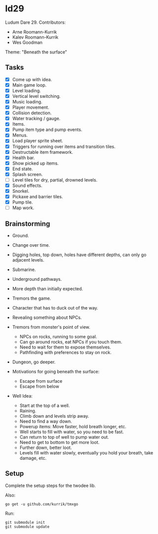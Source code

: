 # ld29

Ludum Dare 29. Contributors:

  * Arne Roomann-Kurrik
  * Kalev Roomann-Kurrik
  * Wes Goodman

Theme: "Beneath the surface"

## Tasks

  * [x] Come up with idea.
  * [x] Main game loop.
  * [x] Level loading.
  * [x] Vertical level switching.
  * [x] Music loading.
  * [x] Player movement.
  * [x] Collision detection.
  * [x] Water tracking / gauge.
  * [x] Items.
  * [x] Pump item type and pump events.
  * [x] Menus.
  * [x] Load player sprite sheet.
  * [x] Triggers for running over items and transition tiles.
  * [x] Destructable item framework.
  * [x] Health bar.
  * [x] Show picked up items.
  * [x] End state.
  * [x] Splash screen.
  * [ ] Level tiles for dry, partial, drowned levels.
  * [x] Sound effects.
  * [x] Snorkel.
  * [x] Pickaxe and barrier tiles.
  * [x] Pump tile.
  * [ ] Map work.

## Brainstorming

  * Ground.
  * Change over time.
  * Digging holes, top down, holes have different depths,
    can only go adjacent levels.
  * Submarine.
  * Underground pathways.
  * More depth than initially expected.
  * Tremors the game.
  * Character that has to duck out of the way.
  * Revealing something about NPCs.
  * Tremors from monster's point of view.
    * NPCs on rocks, running to some goal.
    * Can go around rocks, eat NPCs if you touch them.
    * Need to wait for them to expose themselves.
    * Pathfinding with preferences to stay on rock.
  * Dungeon, go deeper.
  * Motivations for going beneath the surface:
    * Escape from surface
    * Escape from below

  * Well Idea:
    * Start at the top of a well.
    * Raining.
    * Climb down and levels strip away.
    * Need to find a way down.
    * Powerup items: Move faster, hold breath longer, etc.
    * Well starts to fill with water, so you need to be fast.
    * Can return to top of well to pump water out.
    * Need to get to bottom to get more loot.
    * Further down, better loot.
    * Levels fill with water slowly, eventually you
      hold your breath, take damage, etc.

## Setup

Complete the setup steps for the twodee lib.

Also:

	go get -u github.com/kurrik/tmxgo

Run:

	git submodule init
	git submodule update
